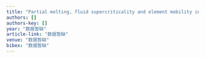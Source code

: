 ```yaml
---
title: "Partial melting, fluid supercriticality and element mobility in ultrahigh-pressure metamorphic rocks during continental collision"
authors: []
authors-key: []
year: "数据暂缺"
article-link: "数据暂缺"
venue: "数据暂缺"
bibex: "数据暂缺"
---
```

